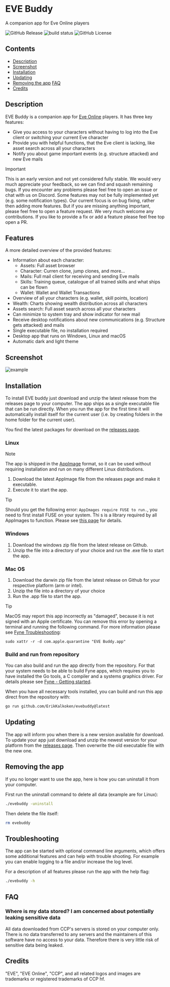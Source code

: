 # EVE Buddy

A companion app for Eve Online players

![GitHub Release](https://img.shields.io/github/v/release/ErikKalkoken/evebuddy)
![build status](https://github.com/ErikKalkoken/evebuddy/actions/workflows/ci-cd.yml/badge.svg)
![GitHub License](https://img.shields.io/github/license/ErikKalkoken/evebuddy)

## Contents

- [Description](#description)
- [Screenshot](#screenshot)
- [Installation](#installation)
- [Updating](#updating)
- [Removing the app](#removing-the-app)
  [FAQ](#faq)
- [Credits](#credits)

## Description

EVE Buddy is a companion app for [Eve Online](https://www.eveonline.com/) players. It has three key features:

- Give you access to your characters without having to log into the Eve client or switching your current Eve character
- Provide you with helpful functions, that the Eve client is lacking, like asset search across all your characters
- Notify you about game important events (e.g. structure attacked) and new Eve mails

> [!IMPORTANT]
> This is an early version and not yet considered fully stable. We would very much appreciate your feedback, so we can find and squash remaining bugs. If you encounter any problems please feel free to open an issue or chat with us on Discord.
> Some features may not be fully implemented yet (e.g. some notification types). Our current focus is on bug fixing, rather then adding more features. But if you are missing anything important, please feel free to open a feature request.
> We very much welcome any contributions. If you like to provide a fix or add a feature please feel free top open a PR.

## Features

A more detailed overview of the provided features:

- Information about each character:
  - Assets: Full asset browser
  - Character: Curren clone, jump clones, and more...
  - Mails: Full mail client for receiving and sending Eve mails
  - Skills: Training queue, catalogue of all trained skills and what ships can be flown
  - Wallet: Wallet and Wallet Transactions
- Overview of all your characters (e.g. wallet, skill points, location)
- Wealth: Charts showing wealth distribution across all characters
- Assets search: Full asset search across all your characters
- Can minimize to system tray and show indicator for new mail
- Receive desktop notifications about new communications (e.g. Structure gets attacked) and mails
- Single executable file, no installation required
- Desktop app that runs on Windows, Linux and macOS
- Automatic dark and light theme

## Screenshot

![example](https://cdn.imgpile.com/f/aD27GDt_xl.png)

## Installation

To install EVE buddy just download and unzip the latest release from the releases page to your computer. The app ships as a single executable file that can be run directly. When you run the app for the first time it will automatically install itself for the current user (i.e. by creating folders in the home folder for the current user).

You find the latest packages for download on the [releases page](https://github.com/ErikKalkoken/evebuddy/releases).

### Linux

> [!NOTE]
> The app is shipped in the [AppImage](https://appimage.org/) format, so it can be used without requiring installation and run on many different Linux distributions.

1. Download the latest AppImage file from the releases page and make it executable.
1. Execute it to start the app.

> [!TIP]
> Should you get the following error: `AppImages require FUSE to run.`, you need to first install FUSE on your system. Thi s is a library required by all AppImages to function. Please see [this page](https://docs.appimage.org/user-guide/troubleshooting/fuse.html#the-appimage-tells-me-it-needs-fuse-to-run) for details.

### Windows

1. Download the windows zip file from the latest release on Github.
1. Unzip the file into a directory of your choice and run the .exe file to start the app.

### Mac OS

1. Download the darwin zip file from the latest release on Github for your respective platform (arm or intel).
1. Unzip the file into a directory of your choice
1. Run the .app file to start the app.

> [!TIP]
> MacOS may report this app incorrectly as "damaged", because it is not signed with an Apple certificate. You can remove this error by opening a terminal and running the following command. For more information please see [Fyne Troubleshooting](https://docs.fyne.io/faq/troubleshoot#distribution):
>
> ```sudo xattr -r -d com.apple.quarantine "EVE Buddy.app"```

### Build and run from repository

You can also build and run the app directly from the repository. For that your system needs to be able to build Fyne apps, which requires you to have installed the Go tools, a C compiler and a systems graphics driver. For details please see [Fyne - Getting started](https://docs.fyne.io/started/).

When you have all necessary tools installed, you can build and run this app direct from the repository with:

```sh
go run github.com/ErikKalkoken/evebuddy@latest
```

## Updating

The app will inform you when there is a new version available for download. To update your app just download and unzip the newest version for your platform from the [releases page](https://github.com/ErikKalkoken/evebuddy/releases). Then overwrite the old executable file with the new one.

## Removing the app

If you no longer want to use the app, here is how you can uninstall it from your computer.

First run the uninstall command to delete all data (example are for Linux):

```sh
./evebuddy -uninstall
```

Then delete the file itself:

```sh
rm evebuddy
```

## Troubleshooting

The app can be started with optional command line arguments, which offers some additional features and can help with trouble shooting. For example you can enable logging to a file and/or increase the log level.

For a description of all features please run the app with the help flag:

```sh
./evebuddy -h
```

## FAQ

### Where is my data stored? I am concerned about potentially leaking sensitive data

All data downloaded from CCP's servers is stored on your computer only. There is no data transferred to any servers and the maintainers of this software have no access to your data. Therefore there is very little risk of sensitive data being leaked.

## Credits

"EVE", "EVE Online", "CCP", and all related logos and images are trademarks or registered trademarks of CCP hf.
